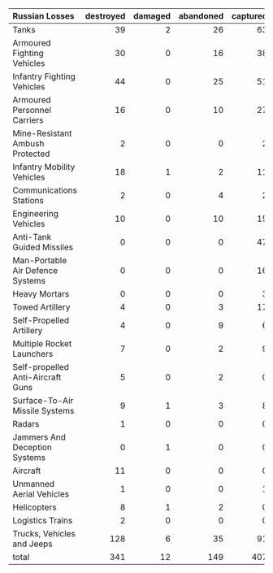 | Russian Losses                    |   destroyed |   damaged |   abandoned |   captured |   total |
|:----------------------------------|------------:|----------:|------------:|-----------:|--------:|
| Tanks                             |          39 |         2 |          26 |         63 |     130 |
| Armoured Fighting Vehicles        |          30 |         0 |          16 |         38 |      84 |
| Infantry Fighting Vehicles        |          44 |         0 |          25 |         51 |     120 |
| Armoured Personnel Carriers       |          16 |         0 |          10 |         27 |      53 |
| Mine-Resistant Ambush Protected   |           2 |         0 |           0 |          2 |       4 |
| Infantry Mobility Vehicles        |          18 |         1 |           2 |         11 |      32 |
| Communications Stations           |           2 |         0 |           4 |          2 |       8 |
| Engineering Vehicles              |          10 |         0 |          10 |         15 |      35 |
| Anti-Tank Guided Missiles         |           0 |         0 |           0 |         47 |      47 |
| Man-Portable Air Defence Systems  |           0 |         0 |           0 |         16 |      16 |
| Heavy Mortars                     |           0 |         0 |           0 |          3 |       3 |
| Towed Artillery                   |           4 |         0 |           3 |         17 |      24 |
| Self-Propelled Artillery          |           4 |         0 |           9 |          6 |      19 |
| Multiple Rocket Launchers         |           7 |         0 |           2 |          9 |      18 |
| Self-propelled Anti-Aircraft Guns |           5 |         0 |           2 |          0 |       7 |
| Surface-To-Air Missile Systems    |           9 |         1 |           3 |          8 |      21 |
| Radars                            |           1 |         0 |           0 |          0 |       1 |
| Jammers And Deception Systems     |           0 |         1 |           0 |          0 |       1 |
| Aircraft                          |          11 |         0 |           0 |          0 |      11 |
| Unmanned Aerial Vehicles          |           1 |         0 |           0 |          1 |       2 |
| Helicopters                       |           8 |         1 |           2 |          0 |      11 |
| Logistics Trains                  |           2 |         0 |           0 |          0 |       2 |
| Trucks, Vehicles and Jeeps        |         128 |         6 |          35 |         91 |     260 |
| total                             |         341 |        12 |         149 |        407 |     909 |